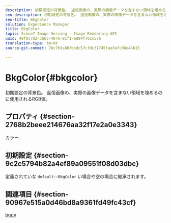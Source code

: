 ```yaml
---
description: 初期設定の背景色。 返信画像の、実際の画像データを含まない領域を埋めるのに使用されるRGB値。
seo-description: 初期設定の背景色。 返信画像の、実際の画像データを含まない領域を埋めるのに使用されるRGB値。
seo-title: BkgColor
solution: Experience Manager
title: BkgColor
topic: Scene7 Image Serving - Image Rendering API
uuid: 48f0c7d2-3a6c-4076-81f1-ad94f701c576
translation-type: tm+mt
source-git-commit: 7bc7b3a86fbcdc57cfdc31745fae3afc06e44b15

---
```



# BkgColor{#bkgcolor}

初期設定の背景色。 返信画像の、実際の画像データを含まない領域を埋めるのに使用されるRGB値。

## プロパティ {#section-2768b2beee214676aa32f17e2a0e3343}

カラー.

## 初期設定 {#section-9c2c5794b82a4ef89a09551f08d03dbc}

定義されていな `default::BkgColor` い場合や空の場合に継承されます。

## 関連項目 {#section-90967e515a0d46bd8a9361fd49fc43cf}

[bgc=](../../../../../is-api/http-ref/image-serving-api-ref/c-http-protocol-reference/c-command-reference/r-bgc.md#reference-53376175f617446fbe5c69120f834b88)
